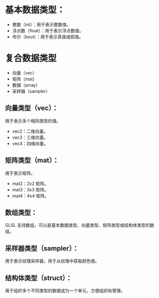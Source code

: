 
# 基本数据类型：
- 整数（int）：用于表示整数值。
- 浮点数（float）：用于表示浮点数值。
- 布尔（bool）：用于表示真值或假值。

# 复合数据类型
- 向量（vec）
- 矩阵（mat）
- 数据（array）
- 采样器（sampler）

## 向量类型（vec）：
用于表示多个相同类型的值。
- vec2：二维向量。
- vec3：三维向量。
- vec4：四维向量。

## 矩阵类型（mat）：
用于表示矩阵。
- mat2：2x2 矩阵。
- mat3：3x3 矩阵。
- mat4：4x4 矩阵。

## 数组类型：
GLSL 支持数组，可以是基本数据类型、向量类型、矩阵类型或结构体类型的数组。

## 采样器类型（sampler）：
用于表示纹理采样器，用于从纹理中获取颜色值。

## 结构体类型（struct）：
用于组织多个不同类型的数据成为一个单元，方便组织和管理。

